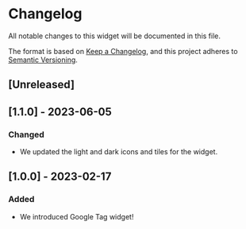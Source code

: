 # Changelog

All notable changes to this widget will be documented in this file.

The format is based on [Keep a Changelog](https://keepachangelog.com/en/1.0.0/), and this project adheres to [Semantic Versioning](https://semver.org/spec/v2.0.0.html).

## [Unreleased]

## [1.1.0] - 2023-06-05

### Changed

-   We updated the light and dark icons and tiles for the widget.

## [1.0.0] - 2023-02-17

### Added

-   We introduced Google Tag widget!
